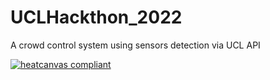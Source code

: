 # UCLHackthon_2022
A crowd control system using sensors detection via UCL API

[![heatcanvas compliant](https://img.shields.io/badge/readme%20style-standard-brightgreen.svg?style=flat-square)](https://github.com/sunng87/heatcanvas)
